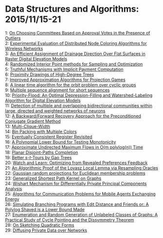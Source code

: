 # Data Structures and Algorithms: 2015/11/15-21  
1: [On Choosing Committees Based on Approval Votes in the Presence of  Outliers](https://doi.org/10.48550/arXiv.1511.04190)  
2: [Experimental Evaluation of Distributed Node Coloring Algorithms for  Wireless Networks](https://doi.org/10.48550/arXiv.1511.04303)  
3: [An Efficient Assignment of Drainage Direction Over Flat Surfaces in  Raster Digital Elevation Models](https://doi.org/10.48550/arXiv.1511.04433)  
4: [Randomized Interior Point methods for Sampling and Optimization](https://doi.org/10.48550/arXiv.0911.3950)  
5: [Truthful Mechanisms with Implicit Payment Computation](https://doi.org/10.48550/arXiv.1004.3630)  
6: [Proximity Drawings of High-Degree Trees](https://doi.org/10.48550/arXiv.1008.3193)  
7: [Improved Approximation Algorithms for Projection Games](https://doi.org/10.48550/arXiv.1408.4048)  
8: [A linear time algorithm for the orbit problem over cyclic groups](https://doi.org/10.48550/arXiv.1411.3164)  
9: [Multiple sequence alignment for short sequences](https://doi.org/10.48550/arXiv.1510.09037)  
10: [Priority-Flood: An Optimal Depression-Filling and Watershed-Labeling  Algorithm for Digital Elevation Models](https://doi.org/10.48550/arXiv.1511.04463)  
11: [Detection of multiple and overlapping bidirectional communities within  large, directed and weighted networks of neurons](https://doi.org/10.48550/arXiv.1511.04467)  
12: [A Backward/Forward Recovery Approach for the Preconditioned Conjugate  Gradient Method](https://doi.org/10.48550/arXiv.1511.04478)  
13: [Multi-Clique-Width](https://doi.org/10.48550/arXiv.1511.04479)  
14: [Bin Packing with Multiple Colors](https://doi.org/10.48550/arXiv.1511.04762)  
15: [Eventually Consistent Register Revisited](https://doi.org/10.48550/arXiv.1511.05010)  
16: [A Polynomial Lower Bound for Testing Monotonicity](https://doi.org/10.48550/arXiv.1511.05053)  
17: [Approximate Undirected Maximum Flows in O(m polylog(n)) Time](https://doi.org/10.48550/arXiv.1411.7631)  
18: [Planar Disjoint-Paths Completion](https://doi.org/10.48550/arXiv.1511.04952)  
19: [Better $s$-$t$-Tours by Gao Trees](https://doi.org/10.48550/arXiv.1511.05514)  
20: [Watch and Learn: Optimizing from Revealed Preferences Feedback](https://doi.org/10.48550/arXiv.1504.01033)  
21: [An Algorithmic Proof of the Lovasz Local Lemma via Resampling Oracles](https://doi.org/10.48550/arXiv.1504.02044)  
22: [Gaussian random projections for Euclidean membership problems](https://doi.org/10.48550/arXiv.1509.00630)  
23: [Generalized Shortest Path Kernel on Graphs](https://doi.org/10.48550/arXiv.1510.06492)  
24: [Wishart Mechanism for Differentially Private Principal Components  Analysis](https://doi.org/10.48550/arXiv.1511.05680)  
25: [Algorithms for Communication Problems for Mobile Agents Exchanging  Energy](https://doi.org/10.48550/arXiv.1511.05987)  
26: [Simulating Branching Programs with Edit Distance and Friends or: A  Polylog Shaved is a Lower Bound Made](https://doi.org/10.48550/arXiv.1511.06022)  
27: [Enumeration and Random Generation of Unlabeled Classes of Graphs: A  Practical Study of Cycle Pointing and the Dissymmetry Theorem](https://doi.org/10.48550/arXiv.1511.06037)  
28: [On Sketching Quadratic Forms](https://doi.org/10.48550/arXiv.1511.06099)  
29: [Diffusing Private Data over Networks](https://doi.org/10.48550/arXiv.1511.06253)  